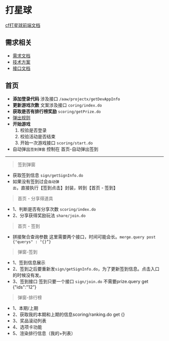 # 打星球
[cf打星球前端文档](http://cf.dui88.com/pages/viewpage.action?pageId=48342605)
## 需求相关
  - [需求文档](http://cf.dui88.com/pages/viewpage.action?pageId=41231557)
  - [技术方案](http://cf.dui88.com/pages/viewpage.action?pageId=41249751)
  - [接口文档](http://ams.dui88.com/#/home/project/inside/api/list?groupID=971&childGroupID=972&projectName=ProjectX&projectID=130)

## 首页
  - **添加登录代码** 涉及接口 `/aaw/projectx/getDevAppInfo`
  - **更新游戏次数** 文案涉及接口 `coring/index.do`
  - **获取是否有排行榜奖励** `scoring/getPrize.do`
  - [弹出规则](http://cf.dui88.com/pages/viewpage.action?pageId=46351125)
  - **开始游戏**
    1. 校验是否登录
    2. 校验活动是否结束
    3. 开始一次游戏接口 `scoring/start.do`
  - 自动弹出`签到弹窗` 控制在 首页-自动弹出签到
---
> 签到弹窗
  - 获取签到信息 `sign/getSignInfo.do`
  - 如果没有签到过会`自动弹出`，直接执行【签到点击】封装，转到【首页 - 签到】

> 首页 - 分享得道具
  - 1、判断是否有分享次数 `scoring/index.do`
  - 2、分享获得奖励玩法 `share/join.do`

> 首页 - 签到
  - 拼接聚合查询参数 这里需要两个接口，时间可能会长。`merge.query post {"querys" : "{}”}`

> 弹窗-签到
  - 1、签到信息展示
  - 2、签到之后要重新发`sign/getSignInfo.do`，为了更新签到信息。点击入口的时候没有发。
  - 3、签到接口 签到只要一个接口 `sign/join.do`  不需要prize.query get {"ids":"12”}

> 弹窗-排行榜
  - 1、本期/上期
  - 2、获取我的本期和上期的信息scoring/ranking.do get {}
  - 3、奖品滚动列表
  - 4、选项卡功能
  - 5、渲染排行信息（我的+列表）
